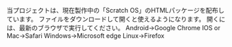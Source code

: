 当プロジェクトは、現在製作中の「Scratch OS」のHTMLパッケージを配布しています。
ファイルをダウンロードして開くと使えるようになります。
開くには、最新のブラウザで実行してください。
Android→Google Chrome
IOS or Mac→Safari
Windows→Microsoft edge
Linux→Firefox
